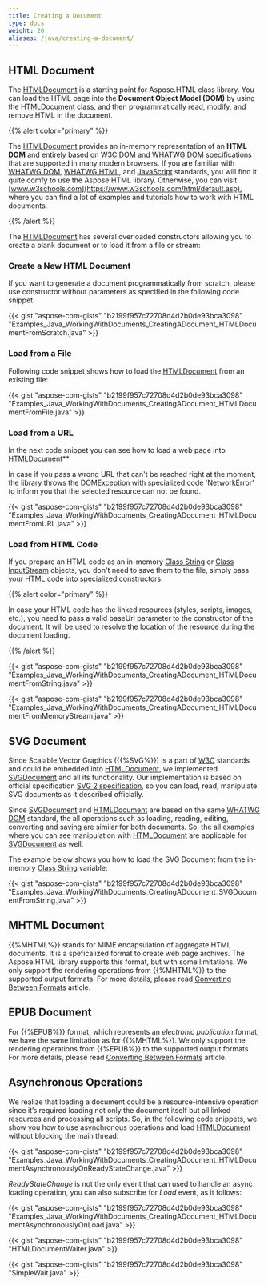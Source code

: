 ```yaml
---
title: Creating a Document
type: docs
weight: 20
aliases: /java/creating-a-document/
---
```


## **HTML Document** ## 
The [HTMLDocument](https://apireference.aspose.com/html/java/com.aspose.html/HTMLDocument) is a starting point for Aspose.HTML class library. You can load the HTML page into the **Document Object Model (DOM)** by using the [HTMLDocument](https://apireference.aspose.com/html/java/com.aspose.html/HTMLDocument) class, and then programmatically read, modify, and remove HTML in the document.

{{% alert color="primary" %}} 

The [HTMLDocument](https://apireference.aspose.com/html/java/com.aspose.html/HTMLDocument) provides an in-memory representation of an **HTML DOM** and entirely based on [W3C DOM](http://www.w3.org/DOM/) and [WHATWG DOM](https://dom.spec.whatwg.org/) specifications that are supported in many modern browsers. If you are familiar with [WHATWG DOM](https://dom.spec.whatwg.org/), [WHATWG HTML](https://html.spec.whatwg.org/multipage/), and [JavaScript](https://www.ecma-international.org/ecma-262/10.0/index.html) standards, you will find it quite comfy to use the Aspose.HTML library. Otherwise, you can visit [www.w3schools.com](https://www.w3schools.com/html/default.asp), where you can find a lot of examples and tutorials how to work with HTML documents.

{{% /alert %}} 

The [HTMLDocument](https://apireference.aspose.com/html/java/com.aspose.html/HTMLDocument) has several overloaded constructors allowing you to create a blank document or to load it from a file or stream:
### **Create a New HTML Document** ### 
If you want to generate a document programmatically from scratch, please use constructor without parameters as specified in the following code snippet:

{{< gist "aspose-com-gists" "b2199f957c72708d4d2b0de93bca3098" "Examples_Java_WorkingWithDocuments_CreatingADocument_HTMLDocumentFromScratch.java" >}}
### **Load from a File** ### 
Following code snippet shows how to load the [HTMLDocument](https://apireference.aspose.com/html/java/com.aspose.html/HTMLDocument) from an existing file:

{{< gist "aspose-com-gists" "b2199f957c72708d4d2b0de93bca3098" "Examples_Java_WorkingWithDocuments_CreatingADocument_HTMLDocumentFromFile.java" >}}
### **Load from a URL** ### 
In the next code snippet you can see how to load a web page into [HTMLDocument](https://apireference.aspose.com/html/java/com.aspose.html/HTMLDocument)** 

In case if you pass a wrong URL that can't be reached right at the moment, the library throws the [DOMException](https://apireference.aspose.com/html/java/com.aspose.html.dom/DOMException) with specialized code 'NetworkError' to inform you that the selected resource can not be found.

{{< gist "aspose-com-gists" "b2199f957c72708d4d2b0de93bca3098" "Examples_Java_WorkingWithDocuments_CreatingADocument_HTMLDocumentFromURL.java" >}}
### **Load from HTML Code** ### 
If you prepare an HTML code as an in-memory [Class String](https://cr.openjdk.java.net/~iris/se/15/latestSpec/api/java.base/java/lang/String.html) or [Class InputStream](https://cr.openjdk.java.net/~iris/se/15/latestSpec/api/java.base/java/io/InputStream.html) objects, you don't need to save them to the file, simply pass your HTML code into specialized constructors:

{{% alert color="primary" %}} 

In case your HTML code has the linked resources (styles, scripts, images, etc.), you need to pass a valid baseUrl parameter to the constructor of the document. It will be used to resolve the location of the resource during the document loading.

{{% /alert %}} 

{{< gist "aspose-com-gists" "b2199f957c72708d4d2b0de93bca3098" "Examples_Java_WorkingWithDocuments_CreatingADocument_HTMLDocumentFromString.java" >}}

{{< gist "aspose-com-gists" "b2199f957c72708d4d2b0de93bca3098" "Examples_Java_WorkingWithDocuments_CreatingADocument_HTMLDocumentFromMemoryStream.java" >}}
## **SVG Document** ## 
Since Scalable Vector Graphics ({{%SVG%}}) is a part of [W3C](https://www.w3.org/) standards and could be embedded into [HTMLDocument](https://apireference.aspose.com/html/java/com.aspose.html/HTMLDocument), we implemented [SVGDocument](https://apireference.aspose.com/html/java/com.aspose.html.dom.svg/SVGDocument) and all its functionality. Our implementation is based on official specification [SVG 2 specification](https://www.w3.org/TR/SVG2/), so you can load, read, manipulate SVG documents as it described officially.

Since [SVGDocument](https://apireference.aspose.com/html/java/com.aspose.html.dom.svg/SVGDocument) and [HTMLDocument](https://apireference.aspose.com/html/java/com.aspose.html/HTMLDocument) are based on the same [WHATWG DOM](https://dom.spec.whatwg.org/) standard, the all operations such as loading, reading, editing, converting and saving are similar for both documents. So, the all examples where you can see manipulation with [HTMLDocument](https://apireference.aspose.com/html/java/com.aspose.html/HTMLDocument) are applicable for [SVGDocument](https://apireference.aspose.com/html/java/com.aspose.html.dom.svg/SVGDocument) as well.

The example below shows you how to load the SVG Document from the in-memory [Class String](https://cr.openjdk.java.net/~iris/se/15/latestSpec/api/java.base/java/lang/String.html) variable:

{{< gist "aspose-com-gists" "b2199f957c72708d4d2b0de93bca3098" "Examples_Java_WorkingWithDocuments_CreatingADocument_SVGDocumentFromString.java" >}}
## **MHTML Document** ## 
{{%MHTML%}} stands for MIME encapsulation of aggregate HTML documents. It is a speficalized format to create web page archives. The Aspose.HTML library supports this format, but with some limitations. We only support the rendering operations from {{%MHTML%}} to the supported output formats. For more details, please read [Converting Between Formats](/html/java/converting-between-formats/) article.
## **EPUB Document** ## 
For {{%EPUB%}} format, which represents an *electronic publication* format, we have the same limitation as for {{%MHTML%}}. We only support the rendering operations from {{%EPUB%}} to the supported output formats. For more details, please read [Converting Between Formats](/html/java/converting-between-formats/) article.
## **Asynchronous Operations** ## 
We realize that loading a document could be a resource-intensive operation since it’s required loading not only the document itself but all linked resources and processing all scripts. So, in the following code snippets, we show you how to use asynchronous operations and load [HTMLDocument](https://apireference.aspose.com/html/java/com.aspose.html/HTMLDocument) without blocking the main thread:

{{< gist "aspose-com-gists" "b2199f957c72708d4d2b0de93bca3098" "Examples_Java_WorkingWithDocuments_CreatingADocument_HTMLDocumentAsynchronouslyOnReadyStateChange.java" >}}

*ReadyStateChange* is not the only event that can used to handle an async loading operation, you can also subscribe for *Load* event, as it follows:

{{< gist "aspose-com-gists" "b2199f957c72708d4d2b0de93bca3098" "Examples_Java_WorkingWithDocuments_CreatingADocument_HTMLDocumentAsynchronouslyOnLoad.java" >}}

{{< gist "aspose-com-gists" "b2199f957c72708d4d2b0de93bca3098" "HTMLDocumentWaiter.java" >}}

{{< gist "aspose-com-gists" "b2199f957c72708d4d2b0de93bca3098" "SimpleWait.java" >}}
